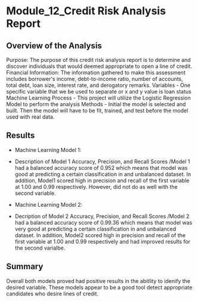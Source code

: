 # Module_12_Credit Risk Analysis Report

## Overview of the Analysis
Purpose: The purpose of this credit risk analysis report is to determine and discover individuals that would deemed appropriate to open a line of credit. 
Financial Information: The information gathered to make this assessment includes borrower's income, debt-to-income ratio, number of accounts, total debt, loan size, interest rate, and derogatory remarks.
Variables - One specific variable that we be used to separate or x and y value is loan status
Machine Learning Process - This project will utilize the Logistic Regression Model to perform the analysis
Methods - Initial the model is selected and built. Then the model will have to be fit, trained, and test before the model used with real data.

## Results
* Machine Learning Model 1:
* Description of Model 1 Accuracy, Precision, and Recall Scores
  /Model 1 had a balanced accuracy score of 0.952 which means that model was good at predicting a certain classification in and unbalanced dataset. In addition, Model1 scored high in precision and recall of the first variable at 1.00 and 0.99 respectively.  However, did not do as well with the second variable.
  
* Machine Learning Model 2:
* Decription of Model 2 Accuracy, Precision, and Recall Scores
  /Model 2 had a balanced accuracy score of 0.99.36 which means that model was very good at predicting a certain classification in and unbalanced dataset. In addition, Model2 scored high in precision and recall of the first variable at 1.00 and 0.99 respectively and had improved results for the second varialbe.
  
## Summary
Overall both models proved had positive results in the abitlity to idenify the desired variable. These models appear to be a good tool detect appropriate candidates who desire lines of credit.
